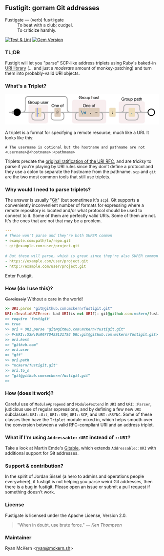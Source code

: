 ## Fustigit: gorram Git addresses

<dl>
    <dt>Fustigate &#8212; (verb) fus&middot;ti&middot;gate </dd>
    <dd>To beat with a club; cudgel.</dd>
    <dd>To criticize harshly.</dd>
</dl>

[![Test & Lint](https://github.com/mckern/fustigit/actions/workflows/tests.yaml/badge.svg)](https://github.com/mckern/fustigit/actions/workflows/tests.yaml)
[![Gem Version](https://badge.fury.io/rb/fustigit.svg)](https://badge.fury.io/rb/fustigit)

### TL;DR

Fustigit will let you "parse" SCP-like address triplets using Ruby's baked-in [URI library](https://ruby-doc.org/stdlib-2.5.7/libdoc/uri/rdoc/index.html) (... and just a *moderate* amount of monkey-patching) and turn them into probably-valid URI objects.

### What's a Triplet?

<a href="https://www.debuggex.com/r/NtHqyDI9LUz-UMia"><img src="readme/railroad-diagram.jpg"></a>

A triplet is a format for specifying a remote resource, much like a URI. It looks like this:

    # The username is optional but the hostname and pathname are not
    <username>@<hostname>:<pathname>

Triplets predate the [original ratification of the URI RFC](https://tools.ietf.org/html/rfc2396), and are *tricksy* to parse if you're playing by URI rules since they don't define a protocol and they use a colon to separate the hostname from the pathname. `scp` and `git` are the two most common tools that still use triplets.

### Why would I need to parse triplets?

The answer is usually "[Git](https://git-scm.com)" (but sometimes it's `scp`). Git supports a conveniently inconvenient number of formats for expressing where a remote repository is located and/or what protocol should be used to connect to it. Some of them are perfectly valid URIs. Some of them are not. It's the ones that are not that may be a problem.

```yaml
---
# These won't parse and they're both SUPER common
- example.com:path/to/repo.git
- git@example.com:user/project.git

# But these will parse, which is great since they're also SUPER common
- https://example.com/user/project.git
- http://example.com/user/project.git
```

Enter Fustigit.

### How (do I use this)?

<s>Carelessly</s> Without a care in the world!

```ruby
>> URI.parse "git@github.com:mckern/fustigit.git"
URI::InvalidURIError: bad URI(is not URI?): git@github.com:mckern/fustigit.git [/some/path/for/ruby/lib/ruby/2.1.0/uri/common.rb:176:in `split']
>> require 'fustigit'
=> true
>> uri = URI.parse "git@github.com:mckern/fustigit.git"
=> #<URI::SSH:0x007f8459131f98 URL:git@github.com:mckern/fustigit.git>
>> uri.host
=> "github.com"
>> uri.user
=> "git"
>> uri.path
=> "mckern/fustigit.git"
>> uri.to_s
=> "git@github.com:mckern/fustigit.git"
>>
```

### How (does it work)?

Careful use of `Module#prepend` and `Module#extend` in `URI` and `URI::Parser`, judicious use of regular expressions, and by defining a few new `URI` subclasses: `URI::Git`, `URI::SSH`, `URI::SCP`, and `URI::RSYNC`. Some of these classes then have the `Triplet` module mixed in, which helps smooth over the conversion between a valid RFC-compliant URI and an address triplet.

### What if I'm using `Addressable::URI` instead of `::URI`?

Take a look at Martin Emde's [Gitable](https://github.com/martinemde/gitable), which extends `Addressable::URI` with additional support for Git addresses.

### Support & contribution?

In the spirit of Jordan Sissel (a hero to admins and operations people everywhere), if fustigit is not helping you parse weird Git addresses, then there is a bug in fustigit. Please open an issue or submit a pull request if something doesn't work.

### License

Fustigate is licensed under the Apache License, Version 2.0.

> "When in doubt, use brute force."
>    &#8213; <cite>Ken Thompson</cite>

### Maintainer

Ryan McKern &lt;ryan@mckern.sh&gt;
